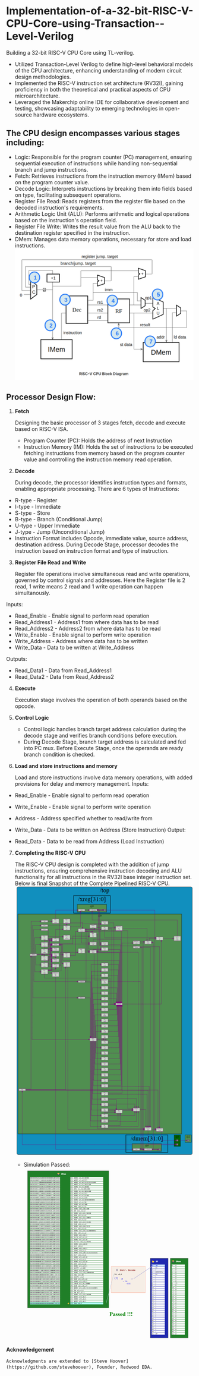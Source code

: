 # Implementation-of-a-32-bit-RISC-V-CPU-Core-using-Transaction--Level-Verilog
Building a 32-bit RISC-V CPU Core using TL-verilog.

- Utilized Transaction-Level Verilog to define high-level behavioral models of
the CPU architecture, enhancing understanding of modern circuit design
methodologies.
- Implemented the RISC-V instruction set architecture (RV32I), gaining
proficiency in both the theoretical and practical aspects of CPU
microarchitecture.
- Leveraged the Makerchip online IDE for collaborative development and
testing, showcasing adaptability to emerging technologies in open-source
hardware ecosystems.

## The CPU design encompasses various stages including:

- Logic: Responsible for the program counter (PC) management, ensuring sequential execution of instructions while handling non-sequential branch and jump instructions.
- Fetch: Retrieves instructions from the instruction memory (IMem) based on the program counter value.
- Decode Logic: Interprets instructions by breaking them into fields based on type, facilitating subsequent operations.
- Register File Read: Reads registers from the register file based on the decoded instruction's requirements.
- Arithmetic Logic Unit (ALU): Performs arithmetic and logical operations based on the instruction's operation field.
- Register File Write: Writes the result value from the ALU back to the destination register specified in the instruction.
- DMem: Manages data memory operations, necessary for store and load instructions.
![image](https://github.com/disharnadas/Implementation-of-a-32-bit-RISC-V-CPU-Core-using-Transaction--Level-Verilog/blob/main/images/RISC-V_CPU_Block_Diagram.png)



## Processor Design Flow:
1. **Fetch**

   Designing the basic processor of 3 stages fetch, decode and execute based on RISC-V ISA.
   * Program Counter (PC): Holds the address of next Instruction
   * Instruction Memory (IM): Holds the set of instructions to be executed
   fetching instructions from memory based on the program counter value and controlling the instruction memory read operation.
  
2. **Decode**

   During decode, the processor identifies instruction types and formats, enabling appropriate processing.
   There are 6 types of Instructions:

- R-type - Register
- I-type - Immediate
- S-type - Store
- B-type - Branch (Conditional Jump)
- U-type - Upper Immediate
- J-type - Jump (Unconditional Jump)
- Instruction Format includes Opcode, immediate value, source address, destination address. During Decode Stage, processor decodes the instruction based on instruction format and type of instruction.

3. **Register File Read and Write**

    Register file operations involve simultaneous read and write operations, governed by control signals and addresses.
    Here the Register file is 2 read, 1 write means 2 read and 1 write operation can happen simultanously.

Inputs:
- Read_Enable - Enable signal to perform read operation
- Read_Address1 - Address1 from where data has to be read
- Read_Address2 - Address2 from where data has to be read
- Write_Enable - Enable signal to perform write operation
- Write_Address - Address where data has to be written
- Write_Data - Data to be written at Write_Address

Outputs:
- Read_Data1 - Data from Read_Address1
- Read_Data2 - Data from Read_Address2

4. **Execute**

    Execution stage involves the operation of both operands based on the opcode.

5. **Control Logic**

    * Control logic handles branch target address calculation during the decode stage and verifies branch conditions before execution.
    * During Decode Stage, branch target address is calculated and fed into PC mux. Before Execute Stage, once the operands are ready branch condition is checked.

6. **Load and store instructions and memory**

    Load and store instructions involve data memory operations, with added provisions for delay and memory management.
Inputs:

- Read_Enable - Enable signal to perform read operation
- Write_Enable - Enable signal to perform write operation
- Address - Address specified whether to read/write from
- Write_Data - Data to be written on Address (Store Instruction)
Output:

- Read_Data - Data to be read from Address (Load Instruction)

7. **Completing the RISC-V CPU**

    The RISC-V CPU design is completed with the addition of jump instructions, ensuring comprehensive instruction decoding and ALU functionality for all instructions in the RV32I base integer instruction set.
    Below is final Snapshot of the Complete Pipelined RISC-V CPU.
    ![image](https://github.com/disharnadas/Implementation-of-a-32-bit-RISC-V-CPU-Core-using-Transaction--Level-Verilog/blob/main/images/Final_CPU.png)
    * Simulation Passed:
    ![image](https://github.com/disharnadas/Implementation-of-a-32-bit-RISC-V-CPU-Core-using-Transaction--Level-Verilog/blob/main/images/SIMULATION_PASSED.png)


**Acknowledgement**

    Acknowledgments are extended to [Steve Hoover](https://github.com/stevehoover), Founder, Redwood EDA.



